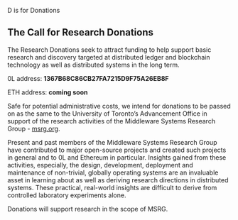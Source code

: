 
D is for Donations




## The Call for Research Donations




The Research Donations seek to attract funding to help support basic research and discovery targeted at distributed ledger and blockchain technology as well as distributed systems in the long term.




0L address: **1367B68C86CB27FA7215D9F75A26EB8F**




ETH address: **coming soon**




Safe for potential administrative costs, we intend for donations to be passed on as the same to the University of Toronto’s Advancement Office in support of the research activities of the Middleware Systems Research Group - [msrg.org](http://msrg.org/).




Present and past members of the Middleware Systems Research Group have contributed to major open-source projects and created such projects in general and to 0L and Ethereum in particular. Insights gained from these activities, especially, the design, development, deployment and maintenance of non-trivial, globally operating systems are an invaluable asset in learning about as well as deriving research directions in distributed systems. These practical, real-world insights are difficult to derive from controlled laboratory experiments alone.




Donations will support research in the scope of MSRG.

